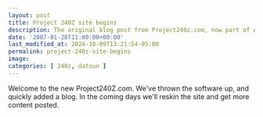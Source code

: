 ```yaml
---
layout: post
title: Project 240Z site begins
description: The original blog post from Project240z.com, now part of AutocrossBlog.com
date: '2007-01-28T11:00:00+00:00'
last_modified_at: 2024-10-09T13:21:54-05:00
permalink: project-240z-site-begins
image: 
categories: [ 240z, datsun ]
---
```


Welcome to the new Project240Z.com. We've thrown the software up, and quickly added a blog. In the coming days we'll reskin the site and get more content posted.


